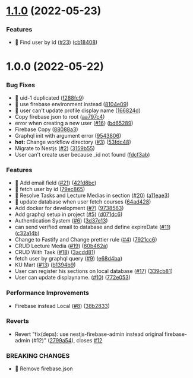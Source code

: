 # [1.1.0](https://github.com/KUTask/backend/compare/v1.0.0...v1.1.0) (2022-05-23)


### Features

* 🎸 Find user by id ([#23](https://github.com/KUTask/backend/issues/23)) ([cb18408](https://github.com/KUTask/backend/commit/cb1840801426f44f83c551501f8eace2e4be3ab7))

# 1.0.0 (2022-05-22)


### Bug Fixes

* 🐛 uid-1 duplicated ([f288fc9](https://github.com/KUTask/backend/commit/f288fc98d036f7577f0c02dc1cf239498cabf8ab))
* 🐛 use firebase environment instead ([8104e09](https://github.com/KUTask/backend/commit/8104e09597bf7a5a487998ec3b5129d890549cfb))
* 🐛 user can't update profile display name ([166824d](https://github.com/KUTask/backend/commit/166824d360e896a5c4c731ca0ba8d8f39fd883f3))
* Copy firebase json to root ([aa797c4](https://github.com/KUTask/backend/commit/aa797c4720fb66e10868e18f7488fde6a7ae403c))
* error when creating a new user ([#16](https://github.com/KUTask/backend/issues/16)) ([bd65289](https://github.com/KUTask/backend/commit/bd6528960e17ff049007d5b6c64c9d7999c89d37))
* Firebase Copy ([88088a3](https://github.com/KUTask/backend/commit/88088a3a8fe0878671dddd61d8ea3b30b7fdc55b))
* Graphql init with argument error ([9543806](https://github.com/KUTask/backend/commit/954380672cb8c0bc327f13976dccb2d93ec3f91d))
* **hot:** Change workflow directory ([#3](https://github.com/KUTask/backend/issues/3)) ([53fdc48](https://github.com/KUTask/backend/commit/53fdc4853777bf7e83769c62b94933df2bb67fba))
* Migrate to Nestjs ([#2](https://github.com/KUTask/backend/issues/2)) ([3159b55](https://github.com/KUTask/backend/commit/3159b55d0892b42b002f2471de57fb16e362fbcc))
* User can't create user because _id not found ([fdcf3ab](https://github.com/KUTask/backend/commit/fdcf3ab4798955afd415119c73978506df5aa82f))


### Features

* 🎸 Add email field ([#21](https://github.com/KUTask/backend/issues/21)) ([42fd8bc](https://github.com/KUTask/backend/commit/42fd8bc610cf5ac8446ab2bb9514f463e601b81a))
* 🎸 fetch user by id ([79ec865](https://github.com/KUTask/backend/commit/79ec86595d6c6d05d78ea4b71d1435ed5c7fb707))
* 🎸 Resolve Tasks and Lecture Medias in section ([#20](https://github.com/KUTask/backend/issues/20)) ([a11eae3](https://github.com/KUTask/backend/commit/a11eae3cb4bb23c5a568195f52993075579e33ea))
* 🎸 update database when user fetch courses ([64ad428](https://github.com/KUTask/backend/commit/64ad42815f15c8d3f05912fe090513cf2524ba26))
* Add docker for development ([#7](https://github.com/KUTask/backend/issues/7)) ([9738563](https://github.com/KUTask/backend/commit/9738563d366138f540179d83c344c993e8df32a8))
* Add graphql setup in project ([#5](https://github.com/KUTask/backend/issues/5)) ([d071dc6](https://github.com/KUTask/backend/commit/d071dc63c7733742325b06132a0ac4679b2b0010))
* Authentication System ([#6](https://github.com/KUTask/backend/issues/6)) ([3d37e13](https://github.com/KUTask/backend/commit/3d37e13015641996d171ee21c2123b75e0f58324))
* can send verified email to database and define expireDate ([#11](https://github.com/KUTask/backend/issues/11)) ([c32a14b](https://github.com/KUTask/backend/commit/c32a14bcfcd0d5e29bf34ff5167c9bc3f198bbf8))
* Change to Fastify and Change prettier rule ([#4](https://github.com/KUTask/backend/issues/4)) ([7921cc6](https://github.com/KUTask/backend/commit/7921cc6dc87055ab01f89c3dd590e3a2d10f501d))
* CRUD Lecture Media ([#19](https://github.com/KUTask/backend/issues/19)) ([60b462a](https://github.com/KUTask/backend/commit/60b462a7a5b8c6d0ad629a31ee29d8810cb57dc8))
* CRUD With Task ([#18](https://github.com/KUTask/backend/issues/18)) ([3acdd81](https://github.com/KUTask/backend/commit/3acdd81812dea9ae10298fe7fe50e2c764e99b38))
* fetch user by graphql query ([#9](https://github.com/KUTask/backend/issues/9)) ([e68d4ba](https://github.com/KUTask/backend/commit/e68d4ba7344eaa88d9990c9b39e96b48ca2dbe25))
* KU Mart ([#13](https://github.com/KUTask/backend/issues/13)) ([b1394b9](https://github.com/KUTask/backend/commit/b1394b99fdcf175ab9311abcdd2e007d70e5d41f))
* User can register his sections on local database ([#17](https://github.com/KUTask/backend/issues/17)) ([339cb81](https://github.com/KUTask/backend/commit/339cb8123e9a049ad326d21d55b3975e37a1aedd))
* User can update displayname. ([#10](https://github.com/KUTask/backend/issues/10)) ([772e053](https://github.com/KUTask/backend/commit/772e053d5d66b29a67251f2f5b1f3e9c402a1bd0))


### Performance Improvements

* Firebase instead Local ([#8](https://github.com/KUTask/backend/issues/8)) ([38b2833](https://github.com/KUTask/backend/commit/38b2833a99e2ce29e309a4598dd723a51bb13a2e))


### Reverts

* Revert "fix(deps): use nestjs-firebase-admin instead original firebase-admin (#12)" ([2799a54](https://github.com/KUTask/backend/commit/2799a548b2a55be75cd690a96f2601822911d90e)), closes [#12](https://github.com/KUTask/backend/issues/12)


### BREAKING CHANGES

* 🧨 Remove firebase.json
